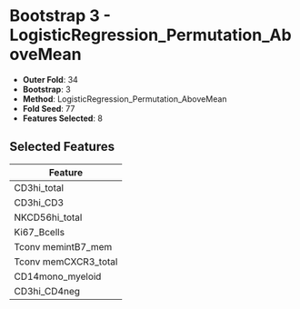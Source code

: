 # Bootstrap 3 - LogisticRegression_Permutation_AboveMean

- **Outer Fold**: 34
- **Bootstrap**: 3
- **Method**: LogisticRegression_Permutation_AboveMean
- **Fold Seed**: 77
- **Features Selected**: 8

## Selected Features

| Feature |
|---------|
| CD3hi_total |
| CD3hi_CD3 |
| NKCD56hi_total |
| Ki67_Bcells |
| Tconv memintB7_mem |
| Tconv memCXCR3_total |
| CD14mono_myeloid |
| CD3hi_CD4neg |
